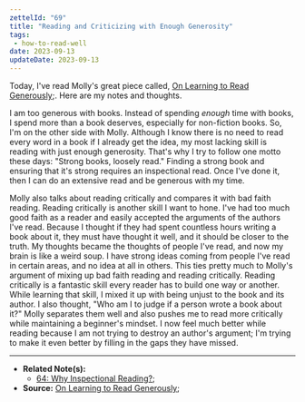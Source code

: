 ```yaml
---
zettelId: "69"
title: "Reading and Criticizing with Enough Generosity"
tags:
 - how-to-read-well
date: 2023-09-13
updateDate: 2023-09-13
---
```


Today, I've read Molly's great piece called, [On Learning to Read Generously](https://www.tor.com/2023/08/10/on-learning-to-read-generously/);. Here are my notes and thoughts.

I am too generous with books. Instead of spending *enough* time with books, I spend more than a book deserves, especially for non-fiction books. So, I'm on the other side with Molly. Although I know there is no need to read every word in a book if I already get the idea, my most lacking skill is reading with just enough generosity. That's why I try to follow one motto these days: "Strong books, loosely read." Finding a strong book and ensuring that it's strong requires an inspectional read. Once I've done it, then I can do an extensive read and be generous with my time.

Molly also talks about reading critically and compares it with bad faith reading. Reading critically is another skill I want to hone. I've had too much good faith as a reader and easily accepted the arguments of the authors I've read. Because I thought if they had spent countless hours writing a book about it, they must have thought it well, and it should be closer to the truth. My thoughts became the thoughts of people I've read, and now my brain is like a weird soup. I have strong ideas coming from people I've read in certain areas, and no idea at all in others. This ties pretty much to Molly's argument of mixing up bad faith reading and reading critically. Reading critically is a fantastic skill every reader has to build one way or another. While learning that skill, I mixed it up with being unjust to the book and its author. I also thought, "Who am I to judge if a person wrote a book about it?" Molly separates them well and also pushes me to read more critically while maintaining a beginner's mindset. I now feel much better while reading because I am not trying to destroy an author's argument; I'm trying to make it even better by filling in the gaps they have missed.

---

- **Related Note(s):**
  - [64: Why Inspectional Reading?](/notes/64/);
- **Source:** [On Learning to Read Generously](https://www.tor.com/2023/08/10/on-learning-to-read-generously/);
